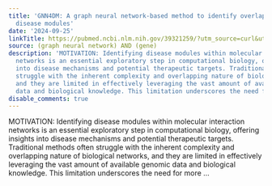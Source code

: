 ```yaml
---
title: 'GNN4DM: A graph neural network-based method to identify overlapping functional
  disease modules'
date: '2024-09-25'
linkTitle: https://pubmed.ncbi.nlm.nih.gov/39321259/?utm_source=curl&utm_medium=rss&utm_campaign=pubmed-2&utm_content=1x5bM_TNL8gjogAcnslpo2s2PbDe-61JVM2h9yowOYSiZ7Dkrt&fc=20220919211934&ff=20240925194752&v=2.18.0.post9+e462414
source: (graph neural network) AND (gene)
description: 'MOTIVATION: Identifying disease modules within molecular interaction
  networks is an essential exploratory step in computational biology, offering insights
  into disease mechanisms and potential therapeutic targets. Traditional methods often
  struggle with the inherent complexity and overlapping nature of biological networks,
  and they are limited in effectively leveraging the vast amount of available genomic
  data and biological knowledge. This limitation underscores the need for more ...'
disable_comments: true
---
```

MOTIVATION: Identifying disease modules within molecular interaction networks is an essential exploratory step in computational biology, offering insights into disease mechanisms and potential therapeutic targets. Traditional methods often struggle with the inherent complexity and overlapping nature of biological networks, and they are limited in effectively leveraging the vast amount of available genomic data and biological knowledge. This limitation underscores the need for more ...